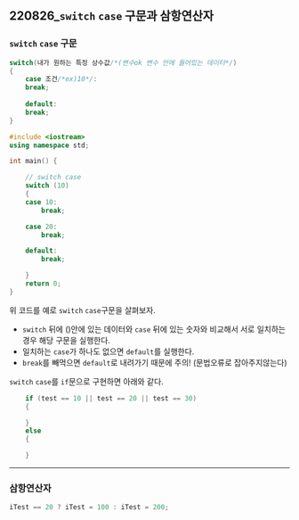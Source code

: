 ## 220826_`switch` `case` 구문과 삼항연산자

### `switch` `case` 구문
```cpp
switch(내가 원하는 특정 상수값/*(변수ok 변수 안에 들어있는 데이터*/)
{
    case 조건/*ex)10*/:
    break;
    
    default:
    break;
}
```

```cpp
#include <iostream>
using namespace std;

int main() {

	// switch case
	switch (10) 
	{
	case 10:
		break;

	case 20:
		break;

	default:
		break;

	}    
    return 0;
}
```
위 코드를 예로 `switch` `case`구문을 살펴보자.
* `switch` 뒤에 ()안에 있는 데이터와 `case` 뒤에 있는 숫자와 비교해서 서로 일치하는 경우 해당 구문을 실행한다.
* 일치하는 `case`가 하나도 없으면 `default`를 실행한다.
* `break`를 빼먹으면 `default`로 내려가기 때문에 주의! (문법오류로 잡아주지않는다)

  
  
  
`switch` `case`를 `if`문으로 구현하면 아래와 같다.  

```cpp
	if (test == 10 || test == 20 || test == 30)
    {

	}
	else
	{

	}
```

---

### 삼항연산자  

```cpp
iTest == 20 ? iTest = 100 : iTest = 200;
```